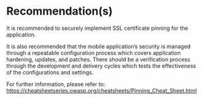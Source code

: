 # Recommendation(s)

It is recommended to securely implement SSL certificate pinning for the application.

It is also recommended that the mobile application’s security is managed through a repeatable configuration process which covers application hardening, updates, and patches. There should be a verification process through the development and delivery cycles which tests the effectiveness of the configurations and settings.

For further information, please refer to:
<https://cheatsheetseries.owasp.org/cheatsheets/Pinning_Cheat_Sheet.html>
